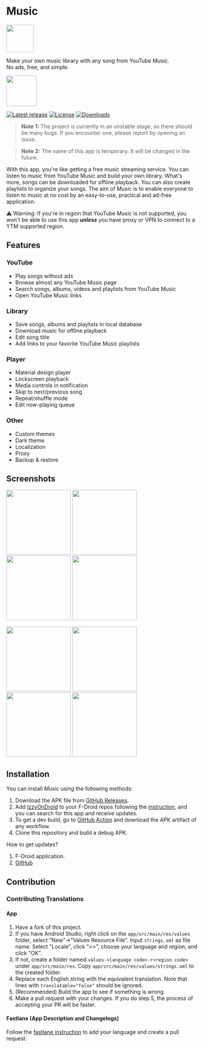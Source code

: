 # Music

<img src="https://raw.githubusercontent.com/z-huang/music/dev/app/src/main/res/mipmap-xxxhdpi/ic_launcher_round.png" height="72">

Make your own music library with any song from YouTube Music.  
No ads, free, and simple.

[<img src="https://gitlab.com/IzzyOnDroid/repo/-/raw/master/assets/IzzyOnDroid.png" height="80">](https://apt.izzysoft.de/fdroid/index/apk/com.zionhuang.music)

[![Latest release](https://img.shields.io/github/v/release/z-huang/music?include_prereleases)](https://github.com/z-huang/music/releases)
[![License](https://img.shields.io/github/license/z-huang/music)](https://www.gnu.org/licenses/gpl-3.0)
[![Downloads](https://img.shields.io/github/downloads/z-huang/music/total)](https://github.com/z-huang/music/releases)

> **Note 1:** The project is currently in an unstable stage, so there should be many bugs. If you encounter one, please report by opening an issue.

> **Note 2:** The name of this app is temporary. It will be changed in the future.

With this app, you're like getting a free music streaming service. You can listen to music from YouTube Music and build your own library. What's more, songs can be downloaded for offline playback. You can also create playlists to organize your songs. The aim of _Music_ is to enable everyone to listen to music at no cost by an easy-to-use, practical and ad-free application.

⚠️ Warning: If you're in region that YouTube Music is not supported, you won't be able to use this app ***unless*** you have proxy or VPN to connect to a YTM supported region.

## Features

### YouTube

- Play songs without ads
- Browse almost any YouTube Music page
- Search songs, albums, videos and playlists from YouTube Music
- Open YouTube Music links

### Library

- Save songs, albums and playlists in local database
- Download music for offline playback
- Edit song title
- Add links to your favorite YouTube Music playlists

### Player

- Material design player
- Lockscreen playback
- Media controls in notification
- Skip to next/previous song
- Repeat/shuffle mode
- Edit now-playing queue

### Other

- Custom themes
- Dark theme
- Localization
- Proxy
- Backup & restore

## Screenshots

<p float="left">
  <img src="https://raw.githubusercontent.com/z-huang/music/dev/fastlane/metadata/android/en-US/images/phoneScreenshots/01.jpg" width="170" />
  <img src="https://raw.githubusercontent.com/z-huang/music/dev/fastlane/metadata/android/en-US/images/phoneScreenshots/02.jpg" width="170" />
  <img src="https://raw.githubusercontent.com/z-huang/music/dev/fastlane/metadata/android/en-US/images/phoneScreenshots/03.jpg" width="170" />
  <img src="https://raw.githubusercontent.com/z-huang/music/dev/fastlane/metadata/android/en-US/images/phoneScreenshots/04.jpg" width="170" />
</p>
<p float="left">
  <img src="https://raw.githubusercontent.com/z-huang/music/dev/fastlane/metadata/android/en-US/images/phoneScreenshots/05.jpg" width="170" />
  <img src="https://raw.githubusercontent.com/z-huang/music/dev/fastlane/metadata/android/en-US/images/phoneScreenshots/07.jpg" width="170" />
  <img src="https://raw.githubusercontent.com/z-huang/music/dev/fastlane/metadata/android/en-US/images/phoneScreenshots/08.jpg" width="170" />
  <img src="https://raw.githubusercontent.com/z-huang/music/dev/fastlane/metadata/android/en-US/images/phoneScreenshots/09.jpg" width="170" />
</p>

## Installation

You can install _Music_ using the following methods:

1. Download the APK file from [GitHub Releases](https://github.com/z-huang/music/releases).
2. Add [IzzyOnDroid](https://apt.izzysoft.de/fdroid/index/apk/com.zionhuang.music) to your F-Droid repos following the [instruction](https://apt.izzysoft.de/fdroid/index/info), and you can search for this app and receive updates.
3. To get a dev build, go to [GitHub Action](https://github.com/z-huang/music/actions) and download the APK artifact of any workflow.
4. Clone this repository and build a debug APK.

How to get updates?

1. F-Droid application.
2. [GitHub](https://github.com/z-huang/music)

## Contribution

### Contributing Translations

#### App

1. Have a fork of this project.
2. If you have Android Studio, right click on the `app/src/main/res/values` folder, select "New"->"Values Resource File". Input `strings.xml` as file name. Select "Locale", click ">>", choose your language and region, and click "OK".
3. If not, create a folder named `values-<language code>-r<region code>` under `app/src/main/res`. Copy `app/src/main/res/values/strings.xml` to the created folder.
4. Replace each English string with the equivalent translation. Note that lines with `translatable="false"` should be ignored.
5. (Recommended) Build the app to see if something is wrong.
6. Make a pull request with your changes. If you do step 5, the process of accepting your PR will be faster.

#### Fastlane (App Description and Changelogs)

Follow the [fastlane instruction](https://gitlab.com/-/snippets/1895688) to add your language and create a pull request.